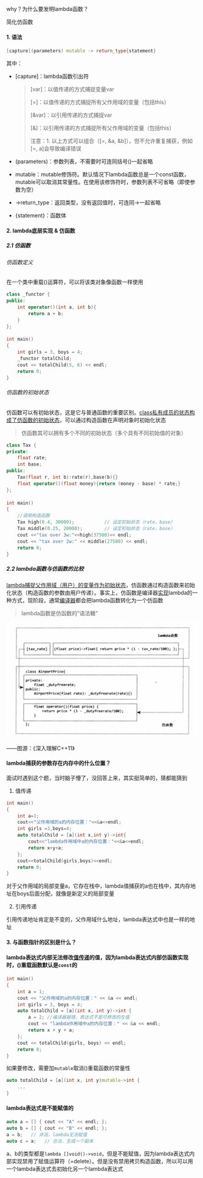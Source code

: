 why？为什么要发明lambda函数？

简化仿函数

#### 1. 语法

```cpp
[capture](parameters) mutable -> return_type{statement} 
```

其中：

- [capture]：lambda函数引出符

  > [var]：以值传递的方式捕捉变量var
  >
  > [=]：以值传递的方式捕捉所有父作用域的变量（包括this）
  >
  > [&var]：以引用传递的方式捕捉var
  >
  > [&]：以引用传递的方式捕捉所有父作用域的变量（包括this）
  >
  > 注意：1. 以上方式可以组合（[=, &a, &b]），但不允许重复捕获，例如[=, a]会导致编译错误

- (parameters)：参数列表，不需要时可连同括号()一起省略

- mutable：mutable修饰符。默认情况下lambda函数总是一个const函数，mutable可以取消其常量性。在使用该修饰符时，参数列表不可省略（即使参数为空）

- ->return_type：返回类型，没有返回值时，可连同->一起省略

- {statement}：函数体

#### 2. lambda底层实现 & 仿函数

##### 2.1 仿函数

###### 仿函数定义

在一个类中重载()运算符，可以将该类对象像函数一样使用

```cpp
class _functor {
public:
    int operator()(int a, int b){
        return a + b;
    }
};

int main()
{
    int girls = 3, boys = 4;  
    _functor totalChild;
    cout << totalChild(5, 6) << endl;
    return 0;
}
```

###### 仿函数的初始状态

仿函数可以有初始状态，这是它与普通函数的重要区别。<u>class私有成员的状态构成了仿函数的初始状态</u>，可以通过构造函数在声明对象时初始化状态

> 仿函数其可以拥有多个不同的初始状态（多个具有不同初始值的对象）

```cpp
class Tax {
private:
    float rate;
    int base;
public:
    Tax(float r, int b):rate(r),base(b){}
    float operator()(float money){return (money - base) * rate;}
};

int main()
{
    //调用构造函数
    Tax high(0.4, 30000);  			// 设定初始状态（rate，base）
    Tax middle(0.25, 20000);  		// 设定初始状态（rate，base）
    cout <<"tax over 3w:"<<high(37500)<< endl;
    cout << "tax over 2w:" << middle(27500) << endl;
    return 0;
}
```

##### 2.2 lambda函数与仿函数的比较

<u>lambda捕捉父作用域（用户）的变量作为初始状态</u>，仿函数通过构造函数来初始化状态（构造函数的参数由用户传递）。事实上，仿函数是编译器<u>实现</u>lambda的一种方式，现阶段，通常<u>编译器</u>都会把lambda函数转化为一个仿函数

> lambda函数是仿函数的“语法糖”

![image-20220401162858026](https://raw.githubusercontent.com/Vio1ette/blog-img/main/image-20220401162858026.png)

——图源：《深入理解C++11》

#### lambda捕获的参数存在内存中的什么位置？

面试时遇到这个题，当时脑子懵了，没回答上来，其实挺简单的，猜都能猜到

1. 值传递

```cpp
int main()
{
    int a=1;
    cout<<"父作用域的a的内存位置："<<&a<<endl;
    int girls =3,boys=4; 
    auto totalChild = [a](int x,int y)->int{
    	cout<<"lambda作用域中a的内存位置："<<&a<<endl;
        return x+y+a;
    };
    cout<<totalChild(girls,boys)<<endl;
    return 0;
}
```

对于父作用域的局部变量a，它存在栈中，lambda值捕获的a也在栈中，其内存地址在boys后面分配，就像是新定义的局部变量

2. 引用传递

引用传递地址肯定是不变的，父作用域什么地址，lambda表达式中也是一样的地址

#### 3. 与函数指针的区别是什么？



#### lambda表达式内部无法修改<u>值传递</u>的值，因为lambda表达式内部仿函数实现时，()重载函数默认是`const`的

```cpp
int main()
{
    int a = 1;
    cout << "父作用域的a的内存位置：" << &a << endl;
    int girls = 3, boys = 4;
    auto totalChild = [a](int x, int y)->int {
        a = 2; //编译器报错，表达式不是可修改的左值
        cout << "lambda作用域中a的内存位置：" << &a << endl;
        return x + y + a;
    };
    cout << totalChild(girls, boys) << endl;
    return 0;
}
```

如果要修改，需要加`mutable`取消()重载函数的常量性

```cpp
auto totalChild = [a](int x, int y)mutable->int {
	...
}
```

#### lambda表达式是不能赋值的

```cpp
auto a = [] { cout << "A" << endl; };
auto b = [] { cout << "B" << endl; };
a = b;   // 非法，lambda无法赋值
auto c = a;   // 合法，生成一个副本
```

a、b的类型都是`lambda []void()->void`，但是不能赋值，因为lambda表达式内部实现禁用了赋值运算符（=delete）。但是没有禁用拷贝构造函数，所以可以用一个lambda表达式去初始化另一个lambda表达式

